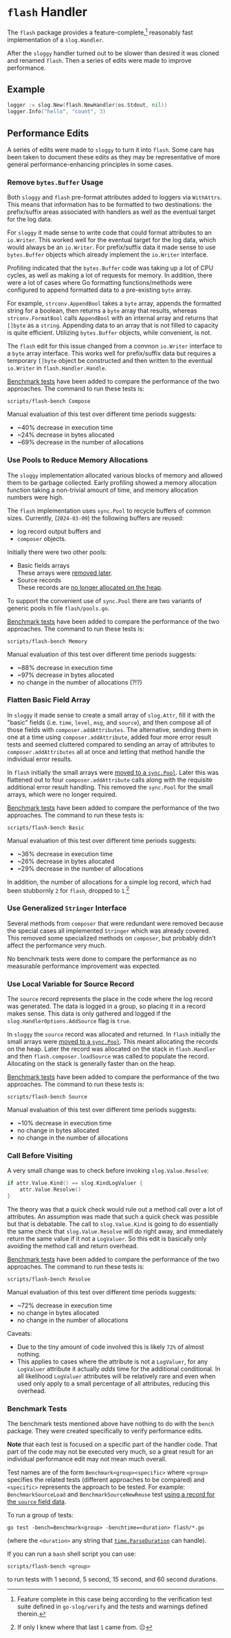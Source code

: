 # `flash` Handler

The `flash` package provides a feature-complete,[^1]
reasonably fast implementation of a `slog.Handler`.

After the `sloggy` handler turned out to be slower than desired it was cloned and renamed `flash`.
Then a series of edits were made to improve performance.

## Example

```go
logger := slog.New(flash.NewHandler(os.Stdout, nil))
logger.Info("hello", "count", 3)
```

## Performance Edits

A series of edits were made to `sloggy` to turn it into `flash`.
Some care has been taken to document these edits as they may be
representative of more general performance-enhancing principles in some cases.

### Remove `bytes.Buffer` Usage

Both `sloggy` and `flash` pre-format attributes added to loggers via `WithAttrs`.
This means that information has to be formatted to two destinations:
the prefix/suffix areas associated with handlers as well as
the eventual target for the log data.

For `sloggy` it made sense to write code that could format attributes to an `io.Writer`.
This worked well for the eventual target for the log data, which would always be an `io.Writer`.
For prefix/suffix data it made sense to use `bytes.Buffer` objects which
already implement the `io.Writer` interface.

Profiling indicated that the `bytes.Buffer` code was taking up a lot of CPU cycles,
as well as making a lot of requests for memory.
In addition, there were a lot of cases where Go formatting functions/methods
were configured to append formatted data to a pre-existing `byte` array.

For example, `strconv.AppendBool` takes a `byte` array,
appends the formatted string for a boolean, then returns a `byte` array that results,
whereas `strconv.FormatBool` calls `AppendBool` with an internal array and
returns that `[]byte` as a `string`.
Appending data to an array that is not filled to capacity is quite efficient.
Utilizing `bytes.Buffer` objects, while convenient, is not.

The `flash` edit for this issue changed from a common `io.Writer` interface to a `byte` array interface.
This works well for prefix/suffix data but requires a temporary `[]byte` object be
constructed and then written to the eventual `io.Writer` in `flash.Handler.Handle`.

[Benchmark tests](#benchmark-tests) have been added to compare the performance of the two approaches.
The command to run these tests is:
```
scripts/flash-bench Compose
```
Manual evaluation of this test over different time periods suggests:

* ~40% decrease in execution time
* ~24% decrease in bytes allocated
* ~69% decrease in the number of allocations

### Use Pools to Reduce Memory Allocations

The `sloggy` implementation allocated various blocks of memory and allowed them to be garbage collected.
Early profiling showed a memory allocation function taking a non-trivial amount of time,
and memory allocation numbers were high.

The `flash` implementation uses `sync.Pool` to recycle buffers of common sizes.
Currently, (`2024-03-09`) the following buffers are reused:

* log record output buffers and
* `composer` objects.

Initially there were two other pools:

* Basic fields arrays  
  These arrays were [removed later](#flatten-basic-field-array).
* Source records  
  These records are [no longer allocated on the heap](#use-local-variable-for-source-record).

To support the convenient use of `sync.Pool` there are two variants of
generic pools in file `flash/pools.go`.

[Benchmark tests](#benchmark-tests) have been added to compare the performance of the two approaches.
The command to run these tests is:
```
scripts/flash-bench Memory
```
Manual evaluation of this test over different time periods suggests:

* ~88% decrease in execution time
* ~97% decrease in bytes allocated
* no change in the number of allocations (?!?)

### Flatten Basic Field Array

In `sloggy` it made sense to create a small array of `slog.Attr`,
fill it with the "basic" fields (i.e. `time`, `level`, `msg`, and `source`),
and then compose all of those fields with `composer.addAttributes`.
The alternative, sending them in one at a time using `composer.addAttribute`,
added four more error result tests and seemed cluttered compared to
sending an array of attributes to `composer.addAttributes` all at once
and letting that method handle the individual error results.

In `flash` initially the small arrays were [moved to a `sync.Pool`](#use-pools-to-reduce-memory-allocations).
Later this was flattened out to four `composer.addAttribute` calls
along with the requisite additional error result handling.
This removed the `sync.Pool` for the small arrays, which were no longer required.

[Benchmark tests](#benchmark-tests) have been added to compare the performance of the two approaches.
The command to run these tests is:
```
scripts/flash-bench Basic
```
Manual evaluation of this test over different time periods suggests:

* ~36% decrease in execution time
* ~26% decrease in bytes allocated
* ~29% decrease in the number of allocations

In addition, the number of allocations for a simple log record,
which had been stubbornly `2` for `flash`, dropped to `1`.[^2]

### Use Generalized `Stringer` Interface

Several methods from `composer` that were redundant were removed because
the special cases all implemented `Stringer` which was already covered.
This removed some specialized methods on `composer`,
but probably didn't affect the performance very much.

No benchmark tests were done to compare the performance
as no measurable performance improvement was expected.

### Use Local Variable for Source Record

The `source` record represents the place in the code where the log record was generated.
The data is logged in a group, so placing it in a record makes sense.
This data is only gathered and logged if the `slog.HandlerOptions.AddSource` flag is `true`.

In `sloggy` the `source` record was allocated and returned.
In `flash` initially the small arrays were [moved to a `sync.Pool`](#use-pools-to-reduce-memory-allocations).
This meant allocating the records on the heap.
Later the record was allocated on the stack in `flash.Handler` and then
`flash.composer.loadSource` was called to populate the record.
Allocating on the stack is generally faster than on the heap.

[Benchmark tests](#benchmark-tests) have been added to compare the performance of the two approaches.
The command to run these tests is:
```
scripts/flash-bench Source
```
Manual evaluation of this test over different time periods suggests:

* ~10% decrease in execution time
* no change in bytes allocated
* no change in the number of allocations

### Call Before Visiting

A very small change was to check before invoking `slog.Value.Resolve`:
```go
if attr.Value.Kind() == slog.KindLogValuer {
    attr.Value.Resolve()
}
```

The theory was that a quick check would rule out a method call over a lot of attributes.
An assumption was made that such a quick check was possible but that is debatable.
The call to `slog.Value.Kind` is going to do essentially
the same check that `slog.Value.Resolve` will do right away,
and immediately return the same value if it not a `LogValuer`.
So this edit is basically only avoiding the method call and return overhead.

[Benchmark tests](#benchmark-tests) have been added to compare the performance of the two approaches.
The command to run these tests is:
```
scripts/flash-bench Resolve
```
Manual evaluation of this test over different time periods suggests:

* ~72% decrease in execution time
* no change in bytes allocated
* no change in the number of allocations

Caveats:

* Due to the tiny amount of code involved this is likely `72%` of almost nothing.
* This applies to cases where the attribute is not a `LogValuer`,
  for any `LogValuer` attribute it actually _adds_ time for the additional conditional.
  In all likelihood `LogValuer` attributes will be relatively rare and even when used
  only apply to a small percentage of all attributes, reducing this overhead.

### Benchmark Tests

The benchmark tests mentioned above have nothing to do with the `bench` package.
They were created specifically to verify performance edits.

**Note** that each test is focused on a specific part of the handler code.
That part of the code may not be executed very much,
so a great result for an individual performance edit may not mean much overall.

Test names are of the form `Benchmark<group><specific>` where `<group>`
specifies the related tests (different approaches to be compared) and
`<specific>` represents the approach to be tested.
For example: `BenchmarkSourceLoad` and `BenchmarkSourceNewReuse`
test [using a record for the `source` field data](#use-local-variable-for-source-record).

To run a group of tests:
```
go test -bench=Benchmark<group> -benchtime=<duration> flash/*.go
```
(where the `<duration>` any string that
[`time.ParseDuration`](https://pkg.go.dev/time#ParseDuration) can handle).

If you can run a `bash` shell script you can use:
```
scripts/flash-bench <group>
```
to run tests with 1 second, 5 second, 15 second, and 60 second durations.

[^1]: Feature complete in this case being according to the verification test suite
defined in `go-slog/verify` and the tests and warnings defined therein.

[^2]: If only I knew where that last `1` came from.  :frowning_face: